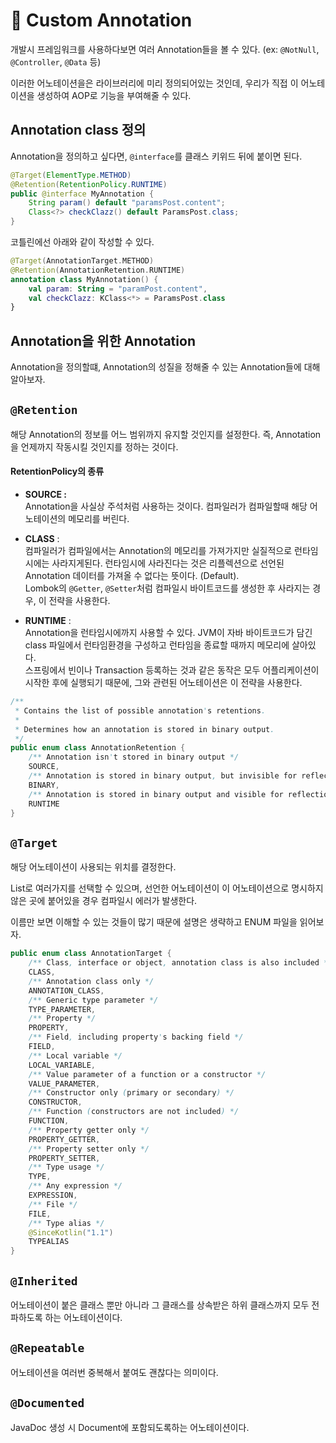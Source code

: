 # 🍃 Custom Annotation

개발시 프레임워크를 사용하다보면 여러 Annotation들을 볼 수 있다. (ex: `@NotNull`, `@Controller`, `@Data` 등)

이러한 어노테이션을은 라이브러리에 미리 정의되어있는 것인데, 우리가 직접 이 어노테이션을 생성하여 AOP로 기능을 부여해줄 수 있다.

## Annotation class 정의

Annotation을 정의하고 싶다면, `@interface`를 클래스 키위드 뒤에 붙이면 된다.

```java
@Target(ElementType.METHOD)
@Retention(RetentionPolicy.RUNTIME)
public @interface MyAnnotation {
    String param() default "paramsPost.content";
    Class<?> checkClazz() default ParamsPost.class;
}
```

코틀린에선 아래와 같이 작성할 수 있다.

```kotlin
@Target(AnnotationTarget.METHOD)
@Retention(AnnotationRetention.RUNTIME)
annotation class MyAnnotation() {
    val param: String = "paramPost.content",
    val checkClazz: KClass<*> = ParamsPost.class
}
```

## Annotation을 위한 Annotation

Annotation을 정의할떄, Annotation의 성질을 정해줄 수 있는 Annotation들에 대해 알아보자.

## `@Retention`

해당 Annotation의 정보를 어느 범위까지 유지할 것인지를 설정한다. 즉, Annotation을 언제까지 작동시킬 것인지를 정하는 것이다.

#### RetentionPolicy의 종류

- **SOURCE :** <br/>
    Annotation을 사실상 주석처럼 사용하는 것이다. 컴파일러가 컴파일할때 해당 어노테이션의 메모리를 버린다.

- **CLASS** : <br/>
    컴파일러가 컴파일에서는 Annotation의 메모리를 가져가지만 실질적으로 런타임시에는 사라지게된다. 런타임시에 사라진다는 것은 리플렉션으로 선언된 Annotation 데이터를 가져올 수 없다는 뜻이다. (Default). <br/>
    Lombok의 `@Getter`, `@Setter`처럼 컴파일시 바이트코드를 생성한 후 사라지는 경우, 이 전략을 사용한다.

- **RUNTIME** : <br/>
    Annotation을 런타임시에까지 사용할 수 있다. JVM이 자바 바이트코드가 담긴 class 파일에서 런타임환경을 구성하고 런타임을 종료할 때까지 메모리에 살아있다. <br/>
    스프링에서 빈이나 Transaction 등록하는 것과 같은 동작은 모두    어플리케이션이 시작한 후에 실행되기 때문에, 그와 관련된 어노테이션은 이 전략을 사용한다.  

```java
/**
 * Contains the list of possible annotation's retentions.
 *
 * Determines how an annotation is stored in binary output.
 */
public enum class AnnotationRetention {
    /** Annotation isn't stored in binary output */
    SOURCE,
    /** Annotation is stored in binary output, but invisible for reflection */
    BINARY,
    /** Annotation is stored in binary output and visible for reflection (default retention) */
    RUNTIME
}
```

## `@Target`

해당 어노테이션이 사용되는 위치를 결정한다.

List로 여러가지를 선택할 수 있으며, 선언한 어노테이션이 이 어노테이션으로 명시하지 않은 곳에 붙어있을 경우 컴파일시 에러가 발생한다.

이름만 보면 이해할 수 있는 것들이 많기 때문에 설명은 생략하고 ENUM 파일을 읽어보자.

```java
public enum class AnnotationTarget {
    /** Class, interface or object, annotation class is also included */
    CLASS,
    /** Annotation class only */
    ANNOTATION_CLASS,
    /** Generic type parameter */
    TYPE_PARAMETER,
    /** Property */
    PROPERTY,
    /** Field, including property's backing field */
    FIELD,
    /** Local variable */
    LOCAL_VARIABLE,
    /** Value parameter of a function or a constructor */
    VALUE_PARAMETER,
    /** Constructor only (primary or secondary) */
    CONSTRUCTOR,
    /** Function (constructors are not included) */
    FUNCTION,
    /** Property getter only */
    PROPERTY_GETTER,
    /** Property setter only */
    PROPERTY_SETTER,
    /** Type usage */
    TYPE,
    /** Any expression */
    EXPRESSION,
    /** File */
    FILE,
    /** Type alias */
    @SinceKotlin("1.1")
    TYPEALIAS
}
```

## `@Inherited`

어노테이션이 붙은 클래스 뿐만 아니라 그 클래스를 상속받은 하위 클래스까지 모두 전파하도록 하는 어노테이션이다.

## `@Repeatable`

어노테이션을 여러번 중복해서 붙여도 괜찮다는 의미이다.

## `@Documented`

JavaDoc 생성 시 Document에 포함되도록하는 어노테이션이다.

